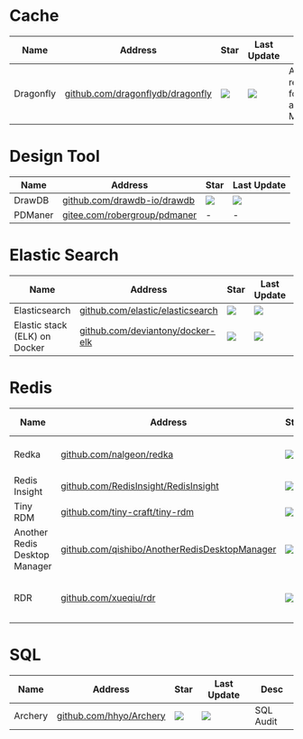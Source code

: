 # Cache
Name| Address | Star| Last Update| Desc
-|-|-|-|-|
Dragonfly|[github.com/dragonflydb/dragonfly](https://github.com/dragonflydb/dragonfly)|<img src="https://img.shields.io/github/stars/dragonflydb/dragonfly?style=for-the-badge" />|<img src="https://img.shields.io/github/last-commit/dragonflydb/dragonfly?style=for-the-badge" />|A modern replacement for Redis and Memcached


# Design Tool
Name| Address | Star| Last Update
-|-|-|-|
DrawDB|[github.com/drawdb-io/drawdb](https://github.com/drawdb-io/drawdb)|<img src="https://img.shields.io/github/stars/drawdb-io/drawdb?style=for-the-badge" />|<img src="https://img.shields.io/github/last-commit/drawdb-io/drawdb?style=for-the-badge" />
PDManer|[gitee.com/robergroup/pdmaner](https://gitee.com/robergroup/pdmaner)|-|-



# Elastic Search
Name| Address | Star| Last Update| Desc
-|-|-|-|-|
Elasticsearch|[github.com/elastic/elasticsearch](https://github.com/elastic/elasticsearch)|<img src="https://img.shields.io/github/stars/elastic/elasticsearch?style=for-the-badge" />|<img src="https://img.shields.io/github/last-commit/elastic/elasticsearch?style=for-the-badge" />|DB
Elastic stack (ELK) on Docker|[github.com/deviantony/docker-elk](https://github.com/deviantony/docker-elk)|<img src="https://img.shields.io/github/stars/deviantony/docker-elk?style=for-the-badge" />|<img src="https://img.shields.io/github/last-commit/deviantony/docker-elk?style=for-the-badge" />|Quick Deploy ELK

# Redis
Name| Address | Star| Last Update| Desc
-|-|-|-|-|
Redka  |[github.com/nalgeon/redka](https://github.com/nalgeon/redka)|<img src="https://img.shields.io/github/stars/nalgeon/redka?style=for-the-badge" />|<img src="https://img.shields.io/github/last-commit/nalgeon/redka?style=for-the-badge" />|Redis re-implemented with SQLite
Redis Insight|[github.com/RedisInsight/RedisInsight](https://github.com/RedisInsight/RedisInsight)|<img src="https://img.shields.io/github/stars/RedisInsight/RedisInsight?style=for-the-badge" />|<img src="https://img.shields.io/github/last-commit/RedisInsight/RedisInsight?style=for-the-badge" />|Redis Client
Tiny RDM|[github.com/tiny-craft/tiny-rdm](https://github.com/tiny-craft/tiny-rdm)|<img src="https://img.shields.io/github/stars/tiny-craft/tiny-rdm?style=for-the-badge" />|<img src="https://img.shields.io/github/last-commit/tiny-craft/tiny-rdm?style=for-the-badge" />|Redis Client
Another Redis Desktop Manager|[github.com/qishibo/AnotherRedisDesktopManager](https://github.com/qishibo/AnotherRedisDesktopManager)|<img src="https://img.shields.io/github/stars/qishibo/AnotherRedisDesktopManager?style=for-the-badge" />|<img src="https://img.shields.io/github/last-commit/qishibo/AnotherRedisDesktopManager?style=for-the-badge" />|Redis Client
RDR|[github.com/xueqiu/rdr](https://github.com/xueqiu/rdr)|<img src="https://img.shields.io/github/stars/xueqiu/rdr?style=for-the-badge" />|<img src="https://img.shields.io/github/last-commit/xueqiu/rdr?style=for-the-badge" />|Redis Memory Analysis Tool


# SQL 
Name| Address | Star| Last Update| Desc
-|-|-|-|-|
Archery|[github.com/hhyo/Archery](https://github.com/hhyo/Archery)|<img src="https://img.shields.io/github/stars/hhyo/Archery?style=for-the-badge" />|<img src="https://img.shields.io/github/last-commit/hhyo/Archery?style=for-the-badge" />| SQL Audit
